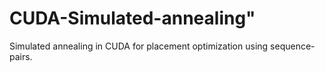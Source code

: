 # CUDA-Simulated-annealing"

Simulated annealing in CUDA for placement optimization using sequence-pairs.
